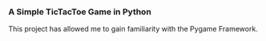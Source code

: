 ### A Simple TicTacToe Game in Python

This project has allowed me to gain familiarity with the Pygame Framework.
